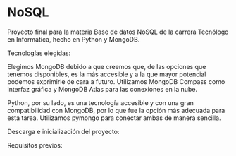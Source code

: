 # NoSQL



Proyecto final para la materia Base de datos NoSQL de la carrera Tecnólogo en Informática, hecho en Python y MongoDB.

Tecnologías elegidas:



Elegimos MongoDB debido a que creemos que, de las opciones que tenemos disponibles, es la más accesible y a la que mayor potencial podemos exprimirle de cara a futuro. Utilizamos MongoDB Compass como interfaz gráfica y MongoDB Atlas para las conexiones en la nube.

Python, por su lado, es una tecnología accesible y con una gran compatibilidad con MongoDB, por lo que fue la opción más adecuada para esta tarea. Utilizamos pymongo para conectar ambas de manera sencilla.


Descarga e inicialización del proyecto:


Requisitos previos:

